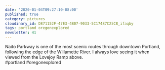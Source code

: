 ```yaml
---
date: '2020-01-04T09:27:10-08:00'
published: true
category: pictures
cloudinary_id: D871152F-47E3-4B07-9033-5C17487C25C8_ifaqby
tags: portland oregonexplored
newsletter: 41
---
```


Naito Parkway is one of the most scenic routes through downtown Portland, following the edge of the Willamette River. I always love seeing it when viewed from the Lovejoy Ramp above.  
#portland #oregonexplored